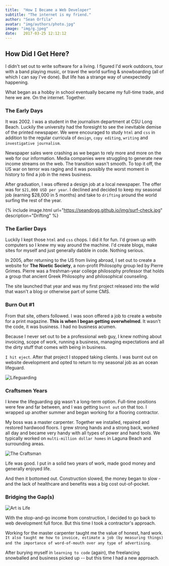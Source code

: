 ```yaml
---
title:  "How I Became a Web Developer"
subtitle: "The internet is my friend."
author: "Sean Orfila"
avatar: "img/authors/photo.jpg"
image: "img/g.jpeg"
date:   2017-03-25 12:12:12
---
```


## How Did I Get Here?
I didn't set out to write software for a living. I figured I'd work outdoors, tour with a band playing music, or travel the world surfing & snowboarding (all of which I can say I've done). But life has a strange way of unexpectedly happening.

What began as a hobby in school eventually became my full-time trade, and here we are. On the internet. Together.

### The Early Days
It was 2002. I was a student in the journalism department at CSU Long Beach. Luckily the university had the foresight to see the inevitable demise of the printed newspaper. We were encouraged to study `html` and `css` in addition to the regular curricula of `design`, `copy editing`, `writing` and `investigative journalism`. 

Newspaper sales were crashing as we began to rely more and more on the web for our information. Media companies were struggling to generate new income streams on the web. The transition wasn't smooth. To top it off, the US war on terror was raging and it was possibly the worst moment in history to find a job in the news business.

After graduation, I was offered a design job at a local newspaper. The offer was for `$21,000 USD per year`. I declined and decided to keep my seasonal job (earning $28,000 in 5 months) and take to `drifting` around the world surfing the rest of the year.

{% include image.html url="https://seandogg.github.io/img/surf-check.jpg" description="Drifting" %} 

### The Earlier Days
Luckily I kept those `html` and `css` chops. I did it for fun. I'd grown up with computers so I knew my way around the machine. I'd create blogs, make sites for myself and just generally dabble in code. Nothing serious. 

In 2005, after returning to the US from living abroad, I set out to create a website for **The Noetic Society**, a non-profit Philosophy group led by Pierre Grimes. Pierre was a freshman-year college philosophy professor that holds a group that ancient Greek Philosophy and philosophical counseling. 

The site launched that year and was my first project released into the wild that wasn't a blog or otherwise part of some CMS. 

### Burn Out #1
 
From that site, others followed. I was soon offered a job to create a website for a print magazine. **This is when I began getting overwhelmed**. It wasn't the code, it was business. I had no business acumen. 

Because I never set out to be a professional web guy, I knew nothing about invoicing, scope of work, running a business, managing expectations and all the dirty stuff that comes with being in business.

`I hit eject`. After that project I stopped taking clients. I was burnt out on website development and opted to return to my seasonal job as an ocean lifeguard.

![Lifeguarding](https://seandogg.github.io/img/hb-nortside.jpg "Northside")

### Craftsmen Years

I knew the lifeguarding gig wasn't a long-term option. Full-time positions were few and far between, and I was getting `burnt out` on that too. I wrapped up another summer and began working for a flooring contractor.
 
My boss was a master carpenter. Together we installed, repaired and restored hardwood floors. I grew strong hands and a strong back, worked all day and became very handy with all types of power and hand tools. We typically worked on `multi-million dollar homes` in Laguna Beach and surrounding areas. 

![The Craftsman](https://seandogg.github.io/img/carpentry.jpg "Craftsman")

Life was good. I put in a solid two years of work, made good money and generally enjoyed life. 

And then it bottomed out. Construction slowed, the money began to slow - and the lack of healthcare and benefits was a big cost out-of-pocket. 

### Bridging the Gap(s)

![Art is Life](https://seandogg.github.io/img/art-brushes.jpg "Art Tools")

With the stop-and-go income from construction, I decided to go back to web development full force. But this time I took a contractor's approach. 

Working for the master carpenter taught me the value of honest, hard work. `It also taught me how to invoice, estimate a job (by measuring things) and the importance of word-of-mouth over any type of advertising`.

After burying myself in `learning to code` (again), the freelancing snowballed and business picked up -- but this time I had a new approach.